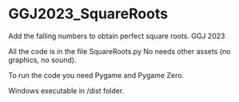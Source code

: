 # GGJ2023_SquareRoots
Add the falling numbers to obtain perfect square roots. GGJ 2023

All the code is in the file SquareRoots.py
No needs other assets (no graphics, no sound).

To run the code you need Pygame and Pygame Zero.

Windows executable in /dist folder.
